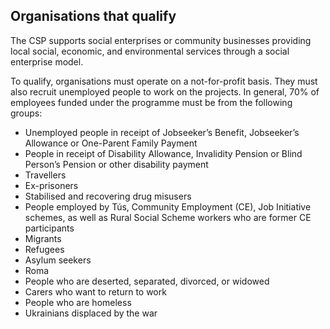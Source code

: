 ##  Organisations that qualify

The CSP supports social enterprises or community businesses providing local
social, economic, and environmental services through a social enterprise
model.

To qualify, organisations must operate on a not-for-profit basis. They must
also recruit unemployed people to work on the projects. In general, 70% of
employees funded under the programme must be from the following groups:

  * Unemployed people in receipt of Jobseeker’s Benefit, Jobseeker’s Allowance or One-Parent Family Payment 
  * People in receipt of Disability Allowance, Invalidity Pension or Blind Person’s Pension or other disability payment 
  * Travellers 
  * Ex-prisoners 
  * Stabilised and recovering drug misusers 
  * People employed by Tús, Community Employment (CE), Job Initiative schemes, as well as Rural Social Scheme workers who are former CE participants 
  * Migrants 
  * Refugees 
  * Asylum seekers 
  * Roma 
  * People who are deserted, separated, divorced, or widowed 
  * Carers who want to return to work 
  * People who are homeless 
  * Ukrainians displaced by the war 
